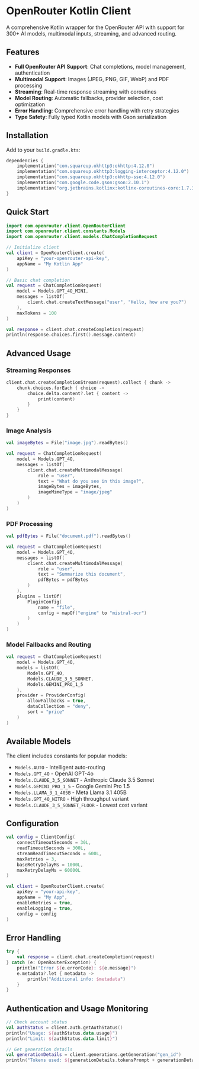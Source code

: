 # OpenRouter Kotlin Client

A comprehensive Kotlin wrapper for the OpenRouter API with support for 300+ AI models, multimodal inputs, streaming, and advanced routing.

## Features

- **Full OpenRouter API Support**: Chat completions, model management, authentication
- **Multimodal Support**: Images (JPEG, PNG, GIF, WebP) and PDF processing
- **Streaming**: Real-time response streaming with coroutines
- **Model Routing**: Automatic fallbacks, provider selection, cost optimization
- **Error Handling**: Comprehensive error handling with retry strategies
- **Type Safety**: Fully typed Kotlin models with Gson serialization

## Installation

Add to your `build.gradle.kts`:

```kotlin
dependencies {
    implementation("com.squareup.okhttp3:okhttp:4.12.0")
    implementation("com.squareup.okhttp3:logging-interceptor:4.12.0")
    implementation("com.squareup.okhttp3:okhttp-sse:4.12.0")
    implementation("com.google.code.gson:gson:2.10.1")
    implementation("org.jetbrains.kotlinx:kotlinx-coroutines-core:1.7.3")
}
```

## Quick Start

```kotlin
import com.openrouter.client.OpenRouterClient
import com.openrouter.client.constants.Models
import com.openrouter.client.models.ChatCompletionRequest

// Initialize client
val client = OpenRouterClient.create(
    apiKey = "your-openrouter-api-key",
    appName = "My Kotlin App"
)

// Basic chat completion
val request = ChatCompletionRequest(
    model = Models.GPT_4O_MINI,
    messages = listOf(
        client.chat.createTextMessage("user", "Hello, how are you?")
    ),
    maxTokens = 100
)

val response = client.chat.createCompletion(request)
println(response.choices.first().message.content)
```

## Advanced Usage

### Streaming Responses

```kotlin
client.chat.createCompletionStream(request).collect { chunk ->
    chunk.choices.forEach { choice ->
        choice.delta.content?.let { content ->
            print(content)
        }
    }
}
```

### Image Analysis

```kotlin
val imageBytes = File("image.jpg").readBytes()

val request = ChatCompletionRequest(
    model = Models.GPT_4O,
    messages = listOf(
        client.chat.createMultimodalMessage(
            role = "user",
            text = "What do you see in this image?",
            imageBytes = imageBytes,
            imageMimeType = "image/jpeg"
        )
    )
)
```

### PDF Processing

```kotlin
val pdfBytes = File("document.pdf").readBytes()

val request = ChatCompletionRequest(
    model = Models.GPT_4O,
    messages = listOf(
        client.chat.createMultimodalMessage(
            role = "user",
            text = "Summarize this document",
            pdfBytes = pdfBytes
        )
    ),
    plugins = listOf(
        PluginConfig(
            name = "file",
            config = mapOf("engine" to "mistral-ocr")
        )
    )
)
```

### Model Fallbacks and Routing

```kotlin
val request = ChatCompletionRequest(
    model = Models.GPT_4O,
    models = listOf(
        Models.GPT_4O,
        Models.CLAUDE_3_5_SONNET,
        Models.GEMINI_PRO_1_5
    ),
    provider = ProviderConfig(
        allowFallbacks = true,
        dataCollection = "deny",
        sort = "price"
    )
)
```

## Available Models

The client includes constants for popular models:

- `Models.AUTO` - Intelligent auto-routing
- `Models.GPT_4O` - OpenAI GPT-4o
- `Models.CLAUDE_3_5_SONNET` - Anthropic Claude 3.5 Sonnet
- `Models.GEMINI_PRO_1_5` - Google Gemini Pro 1.5
- `Models.LLAMA_3_1_405B` - Meta Llama 3.1 405B
- `Models.GPT_4O_NITRO` - High throughput variant
- `Models.CLAUDE_3_5_SONNET_FLOOR` - Lowest cost variant

## Configuration

```kotlin
val config = ClientConfig(
    connectTimeoutSeconds = 30L,
    readTimeoutSeconds = 300L,
    streamReadTimeoutSeconds = 600L,
    maxRetries = 3,
    baseRetryDelayMs = 1000L,
    maxRetryDelayMs = 60000L
)

val client = OpenRouterClient.create(
    apiKey = "your-api-key",
    appName = "My App",
    enableRetries = true,
    enableLogging = true,
    config = config
)
```

## Error Handling

```kotlin
try {
    val response = client.chat.createCompletion(request)
} catch (e: OpenRouterException) {
    println("Error ${e.errorCode}: ${e.message}")
    e.metadata?.let { metadata ->
        println("Additional info: $metadata")
    }
}
```

## Authentication and Usage Monitoring

```kotlin
// Check account status
val authStatus = client.auth.getAuthStatus()
println("Usage: ${authStatus.data.usage}")
println("Limit: ${authStatus.data.limit}")

// Get generation details
val generationDetails = client.generations.getGeneration("gen_id")
println("Tokens used: ${generationDetails.tokensPrompt + generationDetails.tokensCompletion}")
```
